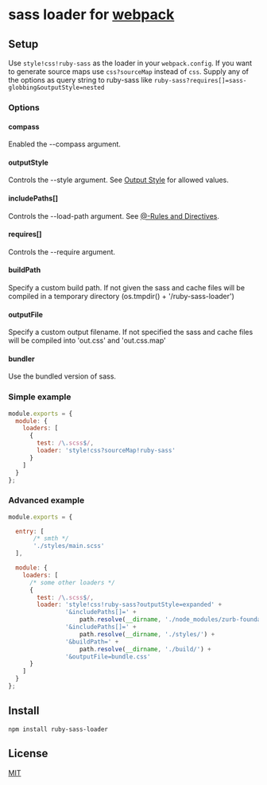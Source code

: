# sass loader for [webpack](http://webpack.github.io/)


## Setup

Use `style!css!ruby-sass` as the loader in your `webpack.config`. If you want to generate source maps use `css?sourceMap` instead of `css`. Supply any of the options as query string to ruby-sass like `ruby-sass?requires[]=sass-globbing&outputStyle=nested`

### Options

#### compass
Enabled the --compass argument.

#### outputStyle
Controls the --style argument. See [Output Style](http://sass-lang.com/documentation/file.SASS_REFERENCE.html#output_style) for allowed values.

#### includePaths[]
Controls the --load-path argument. See [@-Rules and Directives](http://sass-lang.com/documentation/file.SASS_REFERENCE.html#directives).

#### requires[]
Controls the --require argument.

#### buildPath
Specify a custom build path. If not given the sass and cache files will be compiled in a temporary directory (os.tmpdir() + '/ruby-sass-loader')

#### outputFile
Specify a custom output filename. If not specified the sass and cache files will be compiled into 'out.css' and 'out.css.map'

#### bundler
Use the bundled version of sass.


### Simple example

``` javascript
module.exports = {
  module: {
    loaders: [
      {
        test: /\.scss$/,
        loader: 'style!css?sourceMap!ruby-sass'
      }
    ]
  }
};
```

### Advanced example

``` javascript
module.exports = {

  entry: [
       /* smth */
       './styles/main.scss'
  ],

  module: {
    loaders: [
      /* some other loaders */
      {
        test: /\.scss$/,
        loader: 'style!css!ruby-sass?outputStyle=expanded' +
                '&includePaths[]=' +
                    path.resolve(__dirname, './node_modules/zurb-foundation/scss') +
                '&includePaths[]=' +
                    path.resolve(__dirname, './styles/') +
                '&buildPath=' +
                    path.resolve(__dirname, './build/') +
                '&outputFile=bundle.css'
      }
    ]
  }
};
```

## Install

`npm install ruby-sass-loader`

## License

[MIT](http://www.opensource.org/licenses/mit-license.php)